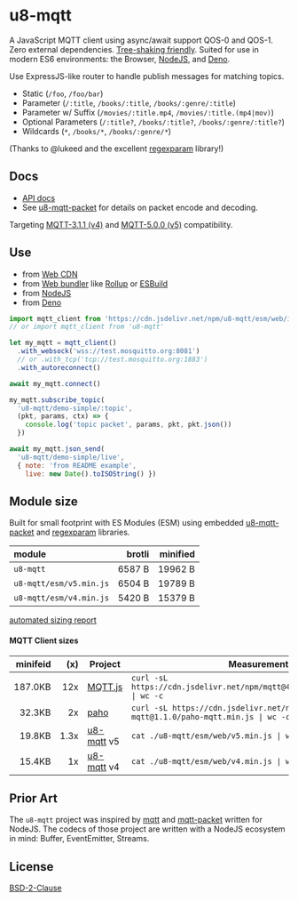 # u8-mqtt

A JavaScript MQTT client using async/await support QOS-0 and QOS-1.
Zero external dependencies. [Tree-shaking friendly](https://rollupjs.org/guide/en/).
Suited for use in modern ES6 environments: the Browser, [NodeJS](https://nodejs.org/en/), and [Deno](https://deno.land/).

Use ExpressJS-like router to handle publish messages for matching topics.

  * Static (`/foo`, `/foo/bar`)
  * Parameter (`/:title`, `/books/:title`, `/books/:genre/:title`)
  * Parameter w/ Suffix (`/movies/:title.mp4`, `/movies/:title.(mp4|mov)`)
  * Optional Parameters (`/:title?`, `/books/:title?`, `/books/:genre/:title?`)
  * Wildcards (`*`, `/books/*`, `/books/:genre/*`)

 (Thanks to @lukeed and the excellent [regexparam][] library!)


 [u8-mqtt-packet]: https://github.com/shanewholloway/js-u8-mqtt-packet
 [regexparam]: https://github.com/lukeed/regexparam#readme 


## Docs

- [API docs](./docs/api.md)
- See [u8-mqtt-packet][] for details on packet encode and decoding.


Targeting [MQTT-3.1.1 (v4)][spec-3.1.1] and [MQTT-5.0.0 (v5)][spec-5.0.0] compatibility.

 [spec-5.0.0]: https://docs.oasis-open.org/mqtt/mqtt/v5.0/os/mqtt-v5.0-os.html
 [spec-3.1.1]: http://docs.oasis-open.org/mqtt/mqtt/v3.1.1/os/mqtt-v3.1.1-os.html


## Use

- from [Web CDN](./docs/use_from_web_cdn.md)
- from [Web bundler](./docs/use_from_web_bundler.md) like [Rollup][] or [ESBuild][]
- from [NodeJS](./docs/use_from_nodejs.md)
- from [Deno](./docs/use_from_deno.md)

 [Rollup]: https://rollupjs.org
 [ESBuild]: https://esbuild.github.io


```javascript
import mqtt_client from 'https://cdn.jsdelivr.net/npm/u8-mqtt/esm/web/index.js'
// or import mqtt_client from 'u8-mqtt'

let my_mqtt = mqtt_client()
  .with_websock('wss://test.mosquitto.org:8081')
  // or .with_tcp('tcp://test.mosquitto.org:1883')
  .with_autoreconnect()

await my_mqtt.connect()

my_mqtt.subscribe_topic(
  'u8-mqtt/demo-simple/:topic',
  (pkt, params, ctx) => {
    console.log('topic packet', params, pkt, pkt.json())
  })

await my_mqtt.json_send(
  'u8-mqtt/demo-simple/live',
  { note: 'from README example',
    live: new Date().toISOString() })
```

## Module size

Built for small footprint with ES Modules (ESM) using embedded [u8-mqtt-packet][] and [regexparam][] libraries.

| module                  |   brotli | minified |
|:------------------------|---------:|---------:|
| `u8-mqtt`               |   6587 B |  19962 B |
| `u8-mqtt/esm/v5.min.js` |   6504 B |  19789 B |
| `u8-mqtt/esm/v4.min.js` |   5420 B |  15379 B |

[automated sizing report](./docs/compressed.md)

#### MQTT Client sizes

| minifeid | (x)  | Project        | Measurement |
|---------:|-----:|----------------|-------------|
|  187.0KB |  12x | [MQTT.js][]    | `curl -sL https://cdn.jsdelivr.net/npm/mqtt@4.0.1/dist/mqtt.min.js \| wc -c`
|   32.3KB |   2x | [paho][]       | `curl -sL https://cdn.jsdelivr.net/npm/paho-mqtt@1.1.0/paho-mqtt.min.js \| wc -c`
|   19.8KB | 1.3x | [u8-mqtt][] v5 | `cat ./u8-mqtt/esm/web/v5.min.js \| wc -c`
|   15.4KB |   1x | [u8-mqtt][] v4 | `cat ./u8-mqtt/esm/web/v4.min.js \| wc -c`

 [MQTT.js]: https://github.com/mqttjs/MQTT.js/
 [paho]: https://github.com/eclipse/paho.mqtt.javascript/
 [u8-mqtt]: https://github.com/shanewholloway/js-u8-mqtt/


## Prior Art

The `u8-mqtt` project was inspired by [mqtt](https://github.com/mqttjs/MQTT.js#readme) and [mqtt-packet](https://github.com/mqttjs/mqtt-packet) written for NodeJS. The codecs of those project are written with a NodeJS ecosystem in mind: Buffer, EventEmitter, Streams.


## License

[BSD-2-Clause](LICENSE)

